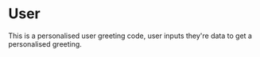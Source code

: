# User
This is a personalised user greeting code, user inputs they're data to get a personalised greeting.
